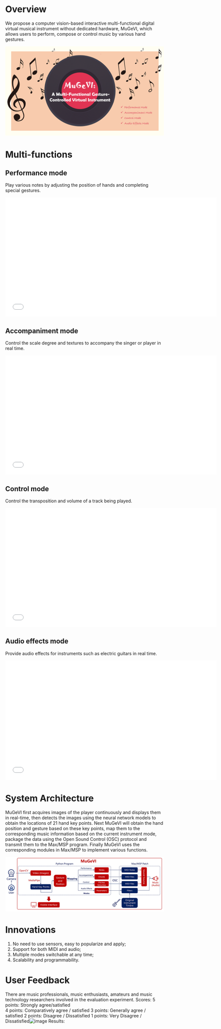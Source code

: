 # Overview
We propose a computer vision-based interactive multi-functional digital virtual musical instrument without dedicated hardware, MuGeVI, which allows users to perform, compose or control music by various hand gestures.

<img src="https://github.com/Yewlife/MuGeVI/blob/main/pictures/overall_cover.png?raw=true" />

# Multi-functions
## Performance mode
Play various notes by adjusting the position of hands and completing special gestures.

<iframe height=378 width=672 src="//player.bilibili.com/player.html?bvid=BV1UL41127Vd&page=1&autoplay=0" scrolling="no" border="0" frameborder="no" framespacing="0" allowfullscreen="true"> </iframe>

## Accompaniment mode
Control the scale degree and textures to accompany the singer or player in real time.

<iframe height=378 width=672 src="//player.bilibili.com/player.html?aid=442363495&bvid=BV1UL41127Vd&cid=1089058381&page=2&autoplay=0" scrolling="no" border="0" frameborder="no" framespacing="0" allowfullscreen="true"> </iframe>

## Control mode
Control the transposition and volume of a track being played.

<iframe height=378 width=672 src="//player.bilibili.com/player.html?aid=442363495&bvid=BV1UL41127Vd&cid=1089059387&page=3&autoplay=0" scrolling="no" border="0" frameborder="no" framespacing="0" allowfullscreen="true"> </iframe>

## Audio effects mode
Provide audio effects for instruments such as electric guitars in real time.

<iframe height=378 width=672 src="//player.bilibili.com/player.html?aid=442363495&bvid=BV1UL41127Vd&cid=1089060365&page=4&autoplay=0" scrolling="no" border="0" frameborder="no" framespacing="0" allowfullscreen="true"> </iframe>

# System Architecture
MuGeVI first acquires images of the player continuously and displays them in real-time, then detects the images using the neural network models to obtain the locations of 21 hand key points. Next MuGeVI will obtain the hand position and gesture based on these key points, map them to the corresponding music information based on the current instrument mode, package the data using the Open Sound Control (OSC) protocol and transmit them to the Max/MSP program. Finally MuGeVI uses the corresponding modules in Max/MSP to implement various functions.

<img src="https://github.com/Yewlife/MuGeVI/blob/main/pictures/system_architecture.png?raw=true">

# Innovations
1. No need to use sensors, easy to popularize and apply;
2. Support for both MIDI and audio;
3. Multiple modes switchable at any time;
4. Scalability and programmability.

# User Feedback
There are music professionals, music enthusiasts, amateurs and music technology researchers involved in the evaluation experiment.
Scores:
5 points: Strongly agree/satisfied  
4 points: Comparatively  agree / satisfied 
3 points: Generally agree / satisfied 
2 points: Disagree / Dissatisfied 
1 points: Very Disagree / Dissatisfied![image](https://github.com/Yewlife/MuGeVI/assets/51875183/b4eea11b-f302-4bd2-9ded-ce1d582f5c42)
Results:
